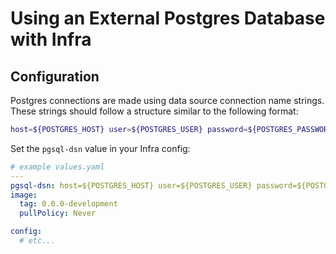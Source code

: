 # Using an External Postgres Database with Infra

## Configuration
Postgres connections are made using data source connection name strings. These strings should follow a structure similar to the following format:
```bash
host=${POSTGRES_HOST} user=${POSTGRES_USER} password=${POSTGRES_PASSWORD} dbname=${POSTGRES_DB_NAME} port=${POSTGRES_PORT} sslmode=${POSTGRES_SSL_MODE}
```
Set the `pgsql-dsn` value in your Infra config:
```yaml
# example values.yaml
---
pgsql-dsn: host=${POSTGRES_HOST} user=${POSTGRES_USER} password=${POSTGRES_PASSWORD} dbname=${POSTGRES_DB_NAME} port=${POSTGRES_PORT} sslmode=${POSTGRES_SSL_MODE}
image:
  tag: 0.0.0-development
  pullPolicy: Never

config:
  # etc...
```